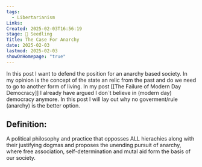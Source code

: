 ```yaml
---
tags:
  - Libertarianism
Links: 
Created: 2025-02-03T16:56:19
stage: 🌱 Seedling
Title: The Case For Anarchy
date: 2025-02-03
lastmod: 2025-02-03
showOnHomepage: "true"
---
```

In this post I want to defend the position for an anarchy based society. In my opinion is the concept of the state an relic from the past and do we need to go to another form of living. In my post [[The Failure of Modern Day Democracy]]
I already have argued I don´t believe in (modern day) democracy anymore. In this post I will lay out why no goverment/rule (anarchy) is the better option.
## Definition:

A political philosophy and practice that opposses ALL hierachies along with their justifying dogmas and proposes the unending pursuit of anarchy, where free association, self-determination and mutal aid form the basis of our society. 

 